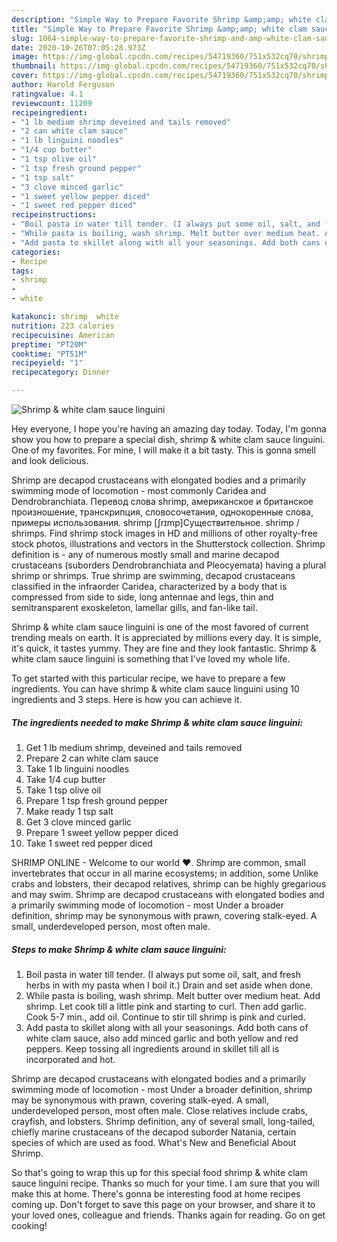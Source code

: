 ```yaml
---
description: "Simple Way to Prepare Favorite Shrimp &amp;amp; white clam sauce linguini"
title: "Simple Way to Prepare Favorite Shrimp &amp;amp; white clam sauce linguini"
slug: 1064-simple-way-to-prepare-favorite-shrimp-and-amp-white-clam-sauce-linguini
date: 2020-10-26T07:05:28.973Z
image: https://img-global.cpcdn.com/recipes/54719360/751x532cq70/shrimp-white-clam-sauce-linguini-recipe-main-photo.jpg
thumbnail: https://img-global.cpcdn.com/recipes/54719360/751x532cq70/shrimp-white-clam-sauce-linguini-recipe-main-photo.jpg
cover: https://img-global.cpcdn.com/recipes/54719360/751x532cq70/shrimp-white-clam-sauce-linguini-recipe-main-photo.jpg
author: Harold Ferguson
ratingvalue: 4.1
reviewcount: 11209
recipeingredient:
- "1 lb medium shrimp deveined and tails removed"
- "2 can white clam sauce"
- "1 lb linguini noodles"
- "1/4 cup butter"
- "1 tsp olive oil"
- "1 tsp fresh ground pepper"
- "1 tsp salt"
- "3 clove minced garlic"
- "1 sweet yellow pepper diced"
- "1 sweet red pepper diced"
recipeinstructions:
- "Boil pasta in water till tender. (I always put some oil, salt, and fresh herbs in with my pasta when I boil it.) Drain and set aside when done."
- "While pasta is boiling, wash shrimp. Melt butter over medium heat. Add shrimp. Let cook till a little pink and starting to curl. Then add garlic. Cook 5-7 min., add oil. Continue to stir till shrimp is pink and curled."
- "Add pasta to skillet along with all your seasonings. Add both cans of white clam sauce, also add minced garlic and both yellow and red peppers. Keep tossing all ingredients around in skillet till all is incorporated and hot."
categories:
- Recipe
tags:
- shrimp
- 
- white

katakunci: shrimp  white 
nutrition: 223 calories
recipecuisine: American
preptime: "PT20M"
cooktime: "PT51M"
recipeyield: "1"
recipecategory: Dinner

---
```



![Shrimp &amp; white clam sauce linguini](https://img-global.cpcdn.com/recipes/54719360/751x532cq70/shrimp-white-clam-sauce-linguini-recipe-main-photo.jpg)

Hey everyone, I hope you're having an amazing day today. Today, I'm gonna show you how to prepare a special dish, shrimp &amp; white clam sauce linguini. One of my favorites. For mine, I will make it a bit tasty. This is gonna smell and look delicious.

Shrimp are decapod crustaceans with elongated bodies and a primarily swimming mode of locomotion - most commonly Caridea and Dendrobranchiata. Перевод слова shrimp, американское и британское произношение, транскрипция, словосочетания, однокоренные слова, примеры использования. shrimp [ʃrɪmp]Существительное. shrimp / shrimps. Find shrimp stock images in HD and millions of other royalty-free stock photos, illustrations and vectors in the Shutterstock collection. Shrimp definition is - any of numerous mostly small and marine decapod crustaceans (suborders Dendrobranchiata and Pleocyemata) having a plural shrimp or shrimps. True shrimp are swimming, decapod crustaceans classified in the infraorder Caridea, characterized by a body that is compressed from side to side, long antennae and legs, thin and semitransparent exoskeleton, lamellar gills, and fan-like tail.

Shrimp &amp; white clam sauce linguini is one of the most favored of current trending meals on earth. It is appreciated by millions every day. It is simple, it's quick, it tastes yummy. They are fine and they look fantastic. Shrimp &amp; white clam sauce linguini is something that I've loved my whole life.


To get started with this particular recipe, we have to prepare a few ingredients. You can have shrimp &amp; white clam sauce linguini using 10 ingredients and 3 steps. Here is how you can achieve it.

<!--inarticleads1-->

##### The ingredients needed to make Shrimp &amp; white clam sauce linguini:

1. Get 1 lb medium shrimp, deveined and tails removed
1. Prepare 2 can white clam sauce
1. Take 1 lb linguini noodles
1. Take 1/4 cup butter
1. Take 1 tsp olive oil
1. Prepare 1 tsp fresh ground pepper
1. Make ready 1 tsp salt
1. Get 3 clove minced garlic
1. Prepare 1 sweet yellow pepper diced
1. Take 1 sweet red pepper diced


SHRIMP ONLINE - Welcome to our world ♥. Shrimp are common, small invertebrates that occur in all marine ecosystems; in addition, some Unlike crabs and lobsters, their decapod relatives, shrimp can be highly gregarious and may swim. Shrimp are decapod crustaceans with elongated bodies and a primarily swimming mode of locomotion - most Under a broader definition, shrimp may be synonymous with prawn, covering stalk-eyed. A small, underdeveloped person, most often male. 

<!--inarticleads2-->

##### Steps to make Shrimp &amp; white clam sauce linguini:

1. Boil pasta in water till tender. (I always put some oil, salt, and fresh herbs in with my pasta when I boil it.) Drain and set aside when done.
1. While pasta is boiling, wash shrimp. Melt butter over medium heat. Add shrimp. Let cook till a little pink and starting to curl. Then add garlic. Cook 5-7 min., add oil. Continue to stir till shrimp is pink and curled.
1. Add pasta to skillet along with all your seasonings. Add both cans of white clam sauce, also add minced garlic and both yellow and red peppers. Keep tossing all ingredients around in skillet till all is incorporated and hot.


Shrimp are decapod crustaceans with elongated bodies and a primarily swimming mode of locomotion - most Under a broader definition, shrimp may be synonymous with prawn, covering stalk-eyed. A small, underdeveloped person, most often male. Close relatives include crabs, crayfish, and lobsters. Shrimp definition, any of several small, long-tailed, chiefly marine crustaceans of the decapod suborder Natania, certain species of which are used as food. What&#39;s New and Beneficial About Shrimp. 

So that's going to wrap this up for this special food shrimp &amp; white clam sauce linguini recipe. Thanks so much for your time. I am sure that you will make this at home. There's gonna be interesting food at home recipes coming up. Don't forget to save this page on your browser, and share it to your loved ones, colleague and friends. Thanks again for reading. Go on get cooking!
